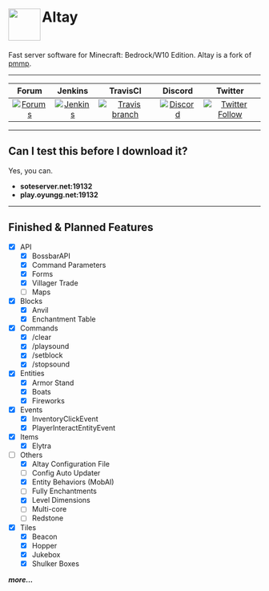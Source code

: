<h1>Altay<img src="http://fs1.directupload.net/images/180401/urn5z9ic.png" height="64" width="64" align="left"></img></h1>
<br />

Fast server software for Minecraft: Bedrock/W10 Edition. Altay is a fork of [pmmp](https://github.com/pmmp/PocketMine-MP).

------------       

| Forum | Jenkins | TravisCI | Discord | Twitter |
| :---: | :---: | :---: | :---: | :---: |
| [![Forums](https://img.shields.io/badge/Forum-Altay-red.svg?style=flat-square)](https://www.turanic.net/) | [![Jenkins](https://img.shields.io/jenkins/s/http/turanic.cf:8181/job/Altay.svg?style=flat-square&colorB=1C6BA0)](http://turanic.cf:8181/job/Altay/) | [![Travis branch](https://img.shields.io/travis/TuranicTeam/Altay/master.svg?style=flat-square)](https://travis-ci.org/TuranicTeam/Altay) | [![Discord](https://img.shields.io/discord/427472879072968714.svg?style=flat-square&label=discord&colorB=7289da)](https://discord.gg/UsuhCFj) | [![Twitter Follow](https://img.shields.io/twitter/follow/TuranicTeam.svg?style=flat-square&logo=twitter&label=Follow)](https://twitter.com/TuranicTeam) |

-------------
Can I test this before I download it?
-------------
Yes, you can.

- **soteserver.net:19132**
- **play.oyungg.net:19132**
------------     
    
## Finished & Planned Features
 - [x] API
 	- [x] BossbarAPI
 	- [x] Command Parameters
 	- [x] Forms
 	- [x] Villager Trade
 	- [ ] Maps
 - [x] Blocks
 	- [x] Anvil
 	- [x] Enchantment Table
 - [x] Commands
 	- [x] /clear
 	- [x] /playsound
 	- [x] /setblock
 	- [x] /stopsound
 - [x] Entities
 	- [x] Armor Stand
 	- [x] Boats
 	- [x] Fireworks
 - [x] Events
 	- [x] InventoryClickEvent
 	- [x] PlayerInteractEntityEvent
 - [x] Items
 	- [x] Elytra
 - [ ] Others
 	- [x] Altay Configuration File
 	- [ ] Config Auto Updater
 	- [x] Entity Behaviors (MobAI)
 	- [ ] Fully Enchantments
 	- [x] Level Dimensions
 	- [ ] Multi-core
 	- [ ] Redstone
 - [x] Tiles
 	- [x] Beacon
 	- [x] Hopper
 	- [x] Jukebox
 	- [x] Shulker Boxes
	
***more...***